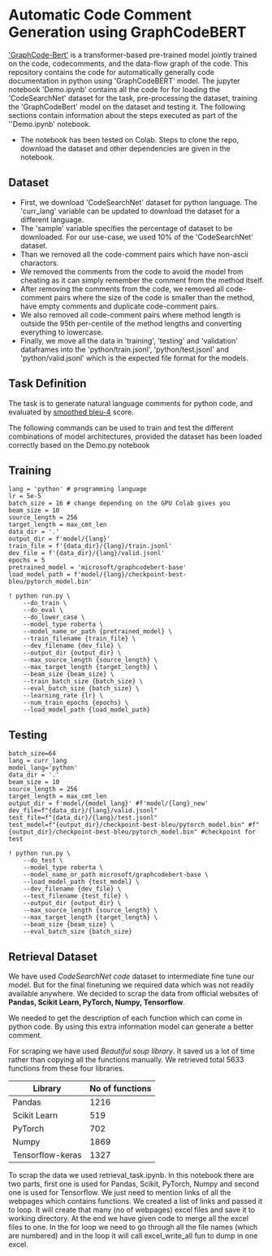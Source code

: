 # Automatic Code Comment Generation using GraphCodeBERT


['GraphCode-Bert'](https://arxiv.org/abs/2009.08366) is a transformer-based pre-trained  model  jointly  trained  on  the  code,  codecomments,  and  the  data-flow  graph  of  the  code. This repository contains the code for automatically generally code documentation in python using 'GraphCodeBERT' model. The jupyter notebook 'Demo.ipynb' contains all the code for for loading the 'CodeSearchNet' dataset for the task, pre-processing the dataset, training the 'GraphCodeBert' model on the dataset and testing it. The following sections contain information about the steps executed as part of the ''Demo.ipynb' notebook.

- The notebook has been tested on Colab. Steps to clone the repo, download the dataset and other dependencies are given in the notebook.

## Dataset

- First, we download 'CodeSearchNet' dataset for python language. The 'curr_lang' variable can be updated to download the dataset for a different language.
- The 'sample' variable specifies the percentage of dataset to be downloaded. For our use-case, we used 10% of the 'CodeSearchNet' dataset.
- Than we removed all the code-comment pairs which have non-ascii charactors. 
- We removed the comments from the code to avoid the model from cheating as it can simply remember the comment from the method itself.
- After removing the comments from the code, we removed all code-comment pairs where the size of the code is smaller than the method, have empty comments and duplicate code-comment pairs.
- We also removed all code-comment pairs where method length is outside the 95th per-centile of the method lengths and converting everything to lowercase.
- Finally, we move all the data in 'training', 'testing' and 'validation' dataframes into the 'python/train.jsonl', 'python/test.jsonl' and 'python/valid.jsonl' which is the expected file format for the models. 

## Task Definition

The task is to generate natural language comments for python code, and evaluated by [smoothed bleu-4](https://www.aclweb.org/anthology/C04-1072.pdf) score.




The following commands can be used to train and test the different combinations of  model architectures, provided the dataset has been loaded correctly based on the Demo.py notebook

## Training

```shell
lang = 'python' # programming language
lr = 5e-5
batch_size = 16 # change depending on the GPU Colab gives you
beam_size = 10
source_length = 256
target_length = max_cmt_len
data_dir = '.'
output_dir = f'model/{lang}'
train_file = f'{data_dir}/{lang}/train.jsonl'
dev_file = f'{data_dir}/{lang}/valid.jsonl'
epochs = 5 
pretrained_model = 'microsoft/graphcodebert-base'
load_model_path = f'model/{lang}/checkpoint-best-bleu/pytorch_model.bin'

! python run.py \
    --do_train \
    --do_eval \
    --do_lower_case \
    --model_type roberta \
    --model_name_or_path {pretrained_model} \
    --train_filename {train_file} \
    --dev_filename {dev_file} \
    --output_dir {output_dir} \
    --max_source_length {source_length} \
    --max_target_length {target_length} \
    --beam_size {beam_size} \
    --train_batch_size {batch_size} \
    --eval_batch_size {batch_size} \
    --learning_rate {lr} \
    --num_train_epochs {epochs} \
    --load_model_path {load_model_path}
```

## Testing 

```shell
batch_size=64
lang = curr_lang 
model_lang='python'
data_dir = '.'
beam_size = 10
source_length = 256
target_length = max_cmt_len
output_dir = f'model/{model_lang}' #f'model/{lang}_new' 
dev_file=f"{data_dir}/{lang}/valid.jsonl"
test_file=f"{data_dir}/{lang}/test.jsonl"
test_model=f"{output_dir}/checkpoint-best-bleu/pytorch_model.bin" #f"{output_dir}/checkpoint-best-bleu/pytorch_model.bin" #checkpoint for test

! python run.py \
    --do_test \
    --model_type roberta \
    --model_name_or_path microsoft/graphcodebert-base \
    --load_model_path {test_model} \
    --dev_filename {dev_file} \
    --test_filename {test_file} \
    --output_dir {output_dir} \
    --max_source_length {source_length} \
    --max_target_length {target_length} \
    --beam_size {beam_size} \
    --eval_batch_size {batch_size} 
```

## Retrieval Dataset
We have used *CodeSearchNet code* dataset to intermediate fine tune our model. But for the final finetuning we required data which was not readily available anywhere. We decided to scrap the data from official websites of **Pandas, Scikit Learn, PyTorch, Numpy, Tensorflow**. 

We needed to get the description of each function which can come in python code. By using this extra information model can generate a better comment. 

For scraping we have used *Beautiful soup library*. It saved us a lot of time rather than copying all the functions manually. We retrieved total 5633 functions from these four libraries. 

| Library | No of functions |
|------------|------------------|
| Pandas | 1216
|Scikit Learn | 519 |
|PyTorch| 702|
|Numpy|1869|
|Tensorflow-keras|1327|

To scrap the data we used retrieval_task.ipynb. In this notebook there are two parts, first one is used for Pandas, Scikit, PyTorch, Numpy and second one is used for Tensorflow. We just need to mention links of all the webpages which contains functions. We created a list of links and passed it to loop. It will create that many (no of webpages) excel files and save it to working directory. At the end we have given code to merge all the excel files to one. In the for loop we need to go through all the file names (which are numbered) and in the loop it will call excel_write_all fun to dump in one excel.
